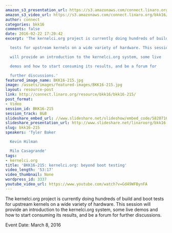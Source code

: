 ```yaml
---
amazon_s3_presentation_url: https://s3.amazonaws.com/connect.linaro.org/bkk16/Presentations/Tuesday/BKK16-215.pdf
amazon_s3_video_url: https://s3.amazonaws.com/connect.linaro.org/bkk16/Videos/Tuesday/BKK16-215%20kernelci%20dot%20org.mp4
author: connect
categories: bkk16
comments: false
date: 2016-02-22 17:20:42
excerpt: 'The kernelci.org project is currently doing hundreds of build and boot

  tests for upstream kernels on a wide variety of hardware. This session

  will provide an introduction to the kernelci.org system, some live

  demos and how to start consuming its results, and be a forum for

  further discussions.'
featured_image_name: BKK16-215.jpg
image: /assets/images/featured-images/BKK16-215.jpg
layout: resource-post
link: http://connect.linaro.org/resource/bkk16/bkk16-215/
post_format:
- Video
session_id: BKK16-215
session_track: B&B
slideshare_embed_url: //www.slideshare.net/slideshow/embed_code/58207166
slideshare_presentation_url: http://www.slideshare.net/linaroorg/bkk16-215-kernelciorg-beyond-boot-testing
slug: bkk16-215
speakers: 'Tyler Baker

  Kevin Hilman

  Milo Casagrande'
tags:
- kernelci.org
title: 'BKK16-215: kernelci.org: beyond boot testing'
video_length: '53:17'
video_thumbnail: None
wordpress_id: 3337
youtube_video_url: https://www.youtube.com/watch?v=Gd49WFBynFA
---
```


The kernelci.org project is currently doing hundreds of build and boot tests for upstream kernels on a wide variety of hardware. This session will provide an introduction to the kernelci.org system, some live demos and how to start consuming its results, and be a forum for further discussions.

Event Date: March 8, 2016
